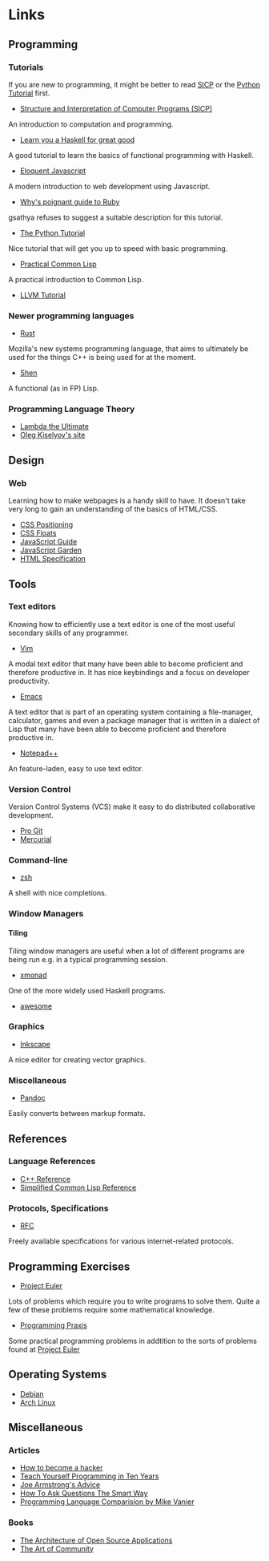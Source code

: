 # Links

## Programming

### Tutorials

If you are new to programming, it might be better to read
[SICP](http://mitpress.mit.edu/sicp/full-text/book/book.html) or the
[Python Tutorial](http://docs.python.org/3/tutorial/) first.

- [Structure and Interpretation of Computer Programs (SICP)](http://mitpress.mit.edu/sicp/full-text/book/book.html)

An introduction to computation and programming.

- [Learn you a Haskell for great good](http://learnyouahaskell.com/chapters)

A good tutorial to learn the basics of functional programming with Haskell.

- [Eloquent Javascript](http://eloquentjavascript.net/contents.html)

A modern introduction to web development using Javascript.

- [Why's poignant guide to Ruby](http://mislav.uniqpath.com/poignant-guide/)

gsathya refuses to suggest a suitable description for this
tutorial.

- [The Python Tutorial](http://docs.python.org/3/tutorial/)

Nice tutorial that will get you up to speed with basic programming.

- [Practical Common Lisp](http://www.gigamonkeys.com/book/)

A practical introduction to Common Lisp.

- [LLVM Tutorial](http://llvm.org/docs/tutorial/index.html)

### Newer programming languages

- [Rust](http://www.rust-lang.org/) 

Mozilla's new systems programming language, that aims to ultimately be
used for the things C++ is being used for at the moment.

- [Shen](http://www.shenlanguage.org/)

A functional (as in FP) Lisp.

### Programming Language Theory

- [Lambda the Ultimate](http://lambda-the-ultimate.org/)
- [Oleg Kiselyov's site](http://okmij.org/ftp/)

## Design

### Web

Learning how to make webpages is a handy skill to have. It
doesn't take very long to gain an understanding of the basics of HTML/CSS.

- [CSS Positioning](http://alistapart.com/article/css-positioning-101)
- [CSS Floats](http://alistapart.com/article/css-floats-101)
- [JavaScript Guide](https://developer.mozilla.org/en-US/docs/JavaScript/Guide)
- [JavaScript Garden](http://bonsaiden.github.com/JavaScript-Garden/)
- [HTML Specification](http://www.w3.org/TR/html51/)

## Tools

### Text editors

Knowing how to efficiently use a text editor is one of the most useful
secondary skills of any programmer.

- [Vim](http://www.vim.org/others.php)

A modal text editor that many have been able to become proficient and
therefore productive in. It has nice keybindings and a focus on
developer productivity.

- [Emacs](http://www.gnu.org/software/emacs/tour/)

A text editor that is part of an operating system containing a
file-manager, calculator, games and even a package manager that is
written in a dialect of Lisp that many have been able to become
proficient and therefore productive in.

- [Notepad++](http://www.notepad-plus-plus.org/)

An feature-laden, easy to use text editor.

### Version Control

Version Control Systems (VCS) make it easy to do distributed
collaborative development.

- [Pro Git](http://git-scm.com/book)
- [Mercurial](http://hginit.com/01.html)

### Command-line

- [zsh](https://wiki.archlinux.org/index.php/Zsh)

A shell with nice completions.

### Window Managers

#### Tiling

Tiling window managers are useful when a lot of different programs are
being run e.g. in a typical programming session.

- [xmonad](http://xmonad.org/)

One of the more widely used Haskell programs.

- [awesome](http://awesome.naquadah.org/)

### Graphics
- [Inkscape](http://tavmjong.free.fr/INKSCAPE/MANUAL/html/)

A nice editor for creating vector graphics.

### Miscellaneous

- [Pandoc](http://johnmacfarlane.net/pandoc/index.html)

Easily converts between markup formats.

## References

### Language References

- [C++ Reference](http://en.cppreference.com/w/)
- [Simplified Common Lisp Reference](http://jtra.cz/stuff/lisp/sclr/index.html)

### Protocols, Specifications

- [RFC](http://www.rfc-editor.org/rfc-index2.html)

Freely available specifications for various internet-related protocols.

## Programming Exercises

- [Project Euler](http://projecteuler.net/)

Lots of problems which require you to write programs to solve
them. Quite a few of these problems require some mathematical
knowledge.

- [Programming Praxis](http://programmingpraxis.com/)

Some practical programming problems in addtition to the sorts of
problems found at [Project Euler](http://projecteuler.net/)

## Operating Systems

- [Debian](http://www.debian.org/)
- [Arch Linux](https://www.archlinux.org/)

## Miscellaneous

### Articles

- [How to become a hacker](http://www.catb.org/esr/faqs/hacker-howto.html)
- [Teach Yourself Programming in Ten Years](http://norvig.com/21-days.html)
- [Joe Armstrong's Advice](http://erlang.org/pipermail/erlang-questions/2013-January/071944.html)
- [How To Ask Questions The Smart Way](http://www.catb.org/esr/faqs/smart-questions.html)
- [Programming Language Comparision by Mike Vanier](http://users.cms.caltech.edu/~mvanier/hacking/programming.html)

### Books

- [The Architecture of Open Source Applications](http://www.aosabook.org/en/index.html)
- [The Art of Community](http://www.artofcommunityonline.org/downloads/jonobacon-theartofcommunity-1ed.pdf)
